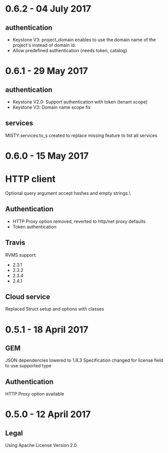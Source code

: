 # 0.6.2 - 04 July 2017

## authentication
* Keystone V3: project_domain enables to use the domain name of the project's instead of domain id.
* Allow predefined authentication (needs token, catalog)

# 0.6.1 - 29 May 2017

## authentication
* Keystone V2.0: Support authentication with token (tenant scope)
* Keystone V3: Domain name scope fix

## services
MISTY.services.to_s created to replace missing feature to list all services

# 0.6.0 - 15 May 2017

# HTTP client
Optional query argument accept hashes and empty strings.\

## Authentication
* HTTP Proxy option removed, reverted to http/net proxy defaults
* Token authentication

## Travis
RVMS support:
* 2.3.1
* 2.3.2
* 2.3.4
* 2.4.1

## Cloud service
Replaced Struct setup and options with classes

# 0.5.1 - 18 April 2017

## GEM
JSON dependencies lowered to 1.8.3
Specification changed for license field to use supported type

## Authentication
HTTP Proxy option available

# 0.5.0 - 12 April 2017

## Legal
Using Apache License Version 2.0
